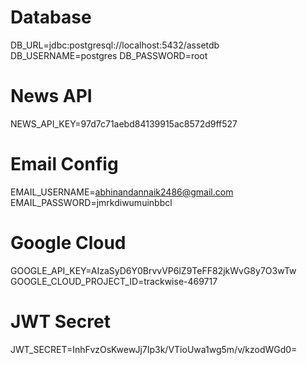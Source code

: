 # Database
DB_URL=jdbc:postgresql://localhost:5432/assetdb
DB_USERNAME=postgres
DB_PASSWORD=root

# News API
NEWS_API_KEY=97d7c71aebd84139915ac8572d9ff527

# Email Config
EMAIL_USERNAME=abhinandannaik2486@gmail.com
EMAIL_PASSWORD=jmrkdiwumuinbbcl

# Google Cloud
GOOGLE_API_KEY=AIzaSyD6Y0BrvvVP6lZ9TeFF82jkWvG8y7O3wTw
GOOGLE_CLOUD_PROJECT_ID=trackwise-469717

# JWT Secret
JWT_SECRET=InhFvzOsKwewJj7Ip3k/VTioUwa1wg5m/v/kzodWGd0=
